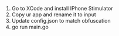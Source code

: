 1. Go to XCode and install IPhone Stimulator
2. Copy ur app and rename it to input
3. Update config.json to match obfuscation
4. go run main.go
